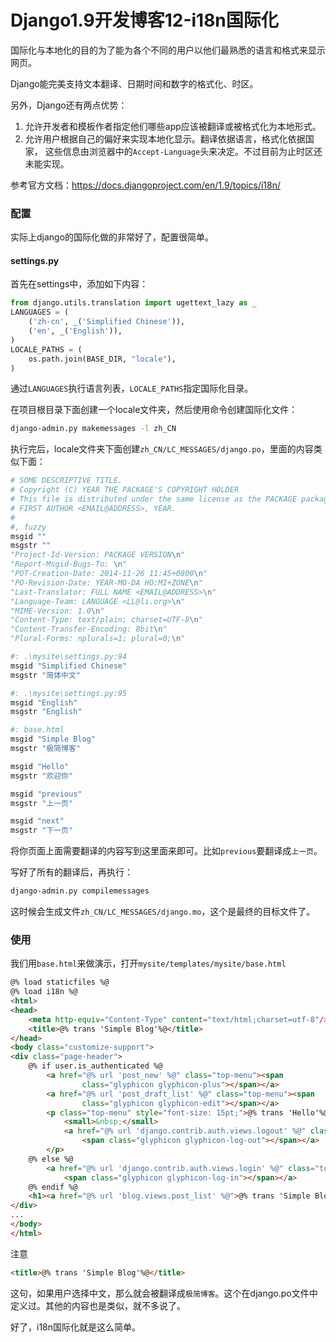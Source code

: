 # Django1.9开发博客12-i18n国际化

国际化与本地化的目的为了能为各个不同的用户以他们最熟悉的语言和格式来显示网页。

Django能完美支持文本翻译、日期时间和数字的格式化、时区。

另外，Django还有两点优势：

1. 允许开发者和模板作者指定他们哪些app应该被翻译或被格式化为本地形式。
1. 允许用户根据自己的偏好来实现本地化显示。翻译依据语言，格式化依据国家， 这些信息由浏览器中的`Accept-Language`头来决定。不过目前为止时区还未能实现。

参考官方文档：<https://docs.djangoproject.com/en/1.9/topics/i18n/>

### 配置

实际上django的国际化做的非常好了，配置很简单。

#### settings.py

首先在settings中，添加如下内容：

```python
from django.utils.translation import ugettext_lazy as _
LANGUAGES = (
    ('zh-cn', _('Simplified Chinese')),
    ('en', _('English')),
)
LOCALE_PATHS = (
    os.path.join(BASE_DIR, "locale"),
)
```

通过`LANGUAGES`执行语言列表，`LOCALE_PATHS`指定国际化目录。

在项目根目录下面创建一个locale文件夹，然后使用命令创建国际化文件：

```bash
django-admin.py makemessages -l zh_CN
```

执行完后，locale文件夹下面创建`zh_CN/LC_MESSAGES/django.po`，里面的内容类似下面：

```python
# SOME DESCRIPTIVE TITLE.
# Copyright (C) YEAR THE PACKAGE'S COPYRIGHT HOLDER
# This file is distributed under the same license as the PACKAGE package.
# FIRST AUTHOR <EMAIL@ADDRESS>, YEAR.
#
#, fuzzy
msgid ""
msgstr ""
"Project-Id-Version: PACKAGE VERSION\n"
"Report-Msgid-Bugs-To: \n"
"POT-Creation-Date: 2014-11-26 11:45+0800\n"
"PO-Revision-Date: YEAR-MO-DA HO:MI+ZONE\n"
"Last-Translator: FULL NAME <EMAIL@ADDRESS>\n"
"Language-Team: LANGUAGE <LL@li.org>\n"
"MIME-Version: 1.0\n"
"Content-Type: text/plain; charset=UTF-8\n"
"Content-Transfer-Encoding: 8bit\n"
"Plural-Forms: nplurals=1; plural=0;\n"

#: .\mysite\settings.py:94
msgid "Simplified Chinese"
msgstr "简体中文"

#: .\mysite\settings.py:95
msgid "English"
msgstr "English"

#: base.html
msgid "Simple Blog"
msgstr "极简博客"

msgid "Hello"
msgstr "欢迎你"

msgid "previous"
msgstr "上一页"

msgid "next"
msgstr "下一页"

```

将你页面上面需要翻译的内容写到这里面来即可。比如`previous`要翻译成`上一页`。

写好了所有的翻译后，再执行：

```bash
django-admin.py compilemessages
```

这时候会生成文件`zh_CN/LC_MESSAGES/django.mo`，这个是最终的目标文件了。

### 使用

我们用`base.html`来做演示，打开`mysite/templates/mysite/base.html`

```html
@% load staticfiles %@
@% load i18n %@
<html>
<head>
    <meta http-equiv="Content-Type" content="text/html;charset=utf-8"/>
    <title>@% trans 'Simple Blog'%@</title>
</head>
<body class="customize-support">
<div class="page-header">
    @% if user.is_authenticated %@
        <a href="@% url 'post_new' %@" class="top-menu"><span
                class="glyphicon glyphicon-plus"></span></a>
        <a href="@% url 'post_draft_list' %@" class="top-menu"><span
                class="glyphicon glyphicon-edit"></span></a>
        <p class="top-menu" style="font-size: 15pt;">@% trans 'Hello'%@ @@ user.username @@
            <small>&nbsp;</small>
            <a href="@% url 'django.contrib.auth.views.logout' %@" class="top-menu">
                <span class="glyphicon glyphicon-log-out"></span></a>
        </p>
    @% else %@
        <a href="@% url 'django.contrib.auth.views.login' %@" class="top-menu">
            <span class="glyphicon glyphicon-log-in"></span></a>
    @% endif %@
    <h1><a href="@% url 'blog.views.post_list' %@">@% trans 'Simple Blog'%@</a></h1>
</div>
...
</body>
</html>
```

注意

```html
<title>@% trans 'Simple Blog'%@</title>
```

这句，如果用户选择中文，那么就会被翻译成`极简博客`。这个在django.po文件中定义过。其他的内容也是类似，就不多说了。

好了，i18n国际化就是这么简单。

